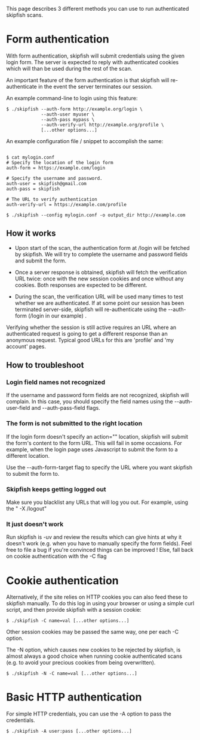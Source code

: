 This page describes 3 different methods you can use to run authenticated skipfish scans.





# Form authentication #

With form authentication, skipfish will submit credentials using the given login form. The server is expected to reply with authenticated cookies which will than be used during the rest of the scan.

An important feature of the form authentication is that skipfish will re-authenticate in the event the server terminates our session.

An example command-line to login using this feature:
```
$ ./skipfish --auth-form http://example.org/login \
             --auth-user myuser \
             --auth-pass mypass \
             --auth-verify-url http://example.org/profile \
             [...other options...]
```

An example configuration file / snippet to accomplish the same:

```

$ cat mylogin.conf 
# Specify the location of the login form
auth-form = https://example.com/login

# Specify the username and password.
auth-user = skipfish@gmail.com
auth-pass = skipfish

# The URL to verify authentication
auth-verify-url = https://example.com/profile

$ ./skipfish --config mylogin.conf -o output_dir http://example.com
```

## How it works ##

  * Upon start of the scan, the authentication form at /login will be fetched by skipfish. We will try to complete the username and password fields and submit the form.

  * Once a server response is obtained, skipfish will fetch the verification URL twice: once with the new session cookies and once without any cookies. Both responses are expected to be different.

  * During the scan, the verification URL will be used many times to test whether we are authenticated. If at some point our session has been terminated server-side, skipfish will re-authenticate using the --auth-form (/login in our example) .

Verifying whether the session is still active requires an URL where an authenticated request is going to get a different response than an anonymous request. Typical good URLs for this are 'profile' and 'my account' pages.

## How to troubleshoot ##

### Login field names not recognized ###

If the username and password form fields are not recognized, skipfish will complain. In this case, you should specify the field names using the --auth-user-field and --auth-pass-field flags.

### The form is not submitted to the right location ###

If the login form doesn't specify an action="" location, skipfish will submit the form's content to the form URL. This will fail in some occasions. For example, when the login page uses Javascript to submit the form to a different location.

Use the --auth-form-target flag to specify the URL where you want skipfish to submit the form to.

### Skipfish keeps getting logged out ###

Make sure you blacklist any URLs that will log you out. For example, using the " -X /logout"

### It just doesn't work ###

Run skipfish is -uv and review the results which can give hints at why it doesn't work (e.g. when you have to manually specify the form fields).  Feel free to file a bug if you're convinced things can be improved ! Else, fall back on cookie authentication with the -C flag


# Cookie authentication #

Alternatively, if the site relies on HTTP cookies you can also feed these to skipfish manually. To do this log in using your browser or using a simple curl script, and then provide skipfish with a session cookie:

```
$ ./skipfish -C name=val [...other options...]
```


Other session cookies may be passed the same way, one per each -C option.

The -N option, which causes new cookies to be rejected by skipfish, is almost always a good choice when running cookie authenticated scans (e.g. to avoid your precious cookies from being overwritten).

```
$ ./skipfish -N -C name=val [...other options...]
```

# Basic HTTP authentication #

For simple HTTP credentials, you can use the -A option to pass the credentials.

```
$ ./skipfish -A user:pass [...other options...]
```